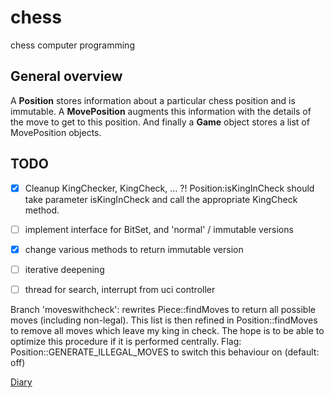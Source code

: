 # chess #

chess computer programming

## General overview

A **Position** stores information about a particular chess position and is immutable.
A **MovePosition** augments this information with the details of the move to get to this position.
And finally a **Game** object stores a list of MovePosition objects.

## TODO ##

- [x] Cleanup KingChecker, KingCheck, ... ?! Position:isKingInCheck should take parameter isKingInCheck and call the
appropriate KingCheck method.
- [ ] implement interface for BitSet, and 'normal' / immutable versions
- [x] change various methods to return immutable version
- [ ] iterative deepening
- [ ] thread for search, interrupt from uci controller


Branch 'moveswithcheck': rewrites Piece::findMoves to return all possible moves (including non-legal).
This list is then refined in Position::findMoves to remove all moves which leave my king in check.
The hope is to be able to optimize this procedure if it is performed centrally.
Flag: Position::GENERATE_ILLEGAL_MOVES to switch this behaviour on (default: off)


[Diary](diary.md)



